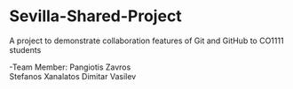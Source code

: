 # Sevilla-Shared-Project
A project to demonstrate collaboration features of Git and GitHub to CO1111 students

-Team Member:
Pangiotis Zavros <br/>
Stefanos Xanalatos
Dimitar Vasilev
